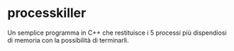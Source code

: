 # processkiller
Un semplice programma in C++ che restituisce i 5 processi più dispendiosi di memoria con la possibilità di terminarli.

